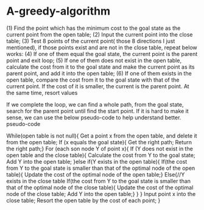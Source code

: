 # A-greedy-algorithm
(1) Find the point which has the minimum cost to the goal state as the current point
from the open table;
(2) Input the current point into the close table;
(3) Test 8 points of the current point( those 8 directions I just mentioned), if those
points exist and are not in the close table, repeat below works:
(4) If one of them equal the goal state, the current point is the parent point and exit
loop;
(5) If one of them does not exist in the open table, calculate the cost from it to the
goal state and make the current point as its parent point, and add it into the open
table;
(6) If one of them exists in the open table, compare the cost from it to the goal state
with that of the current point. If the cost of it is smaller, the current is the parent
point. At the same time, resort values 

If we complete the loop, we can find a whole path, from the goal state, search for the
parent point until find the start point.
If it is hard to make it sense, we can use the below pseudo-code to help understand
better. pseudo-code

While(open table is not null){
Get a point x from the open table, and delete it from the open table;
If (x equals the goal state){
Get the right path;
Return the right path;}
For (each son node Y of point x){
If (Y does not exist in the open table and the close table){
Calculate the cost from Y to the goal state;
Add Y into the open table;
}else if(Y exists in the open table){
If(the cost from Y to the goal state is smaller than that of the optimal
node of the open table){
Update the cost of the optimal node of the open table;}
Else{//Y exists in the close table
If(the cost from Y to the goal state is smaller than that of the optimal
node of the close table){
Update the cost of the optimal node of the close table;
Add Y into the open table;}
}
}
Input point x into the close table;
Resort the open table by the cost of each point;
}
